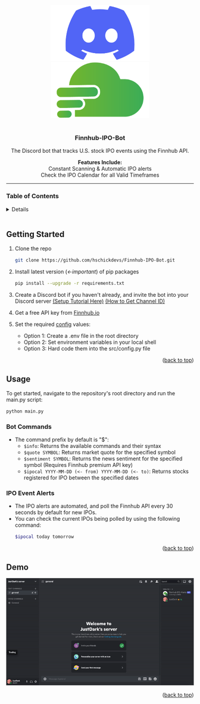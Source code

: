 <div id="top"></div>

<!-- PROJECT LOGO -->
<div align="center">
  <img src="img/Discord-logo.png" alt="Logo" height="150">
  <img src="img/finnhub_logo.png" alt="Logo" height="150">
  <br></br>
  <h3 align="center"><strong>Finnhub-IPO-Bot</strong></h3>
  <p align="center">
    The Discord bot that tracks U.S. stock IPO events using the Finnhub API.
    <br>
  </p>
  <p align="center">
    <strong>Features Include:</strong><br>
    Constant Scanning & Automatic IPO alerts<br>
    Check the IPO Calendar for all Valid Timeframes
  </p>
</div>

___

<!-- TABLE OF CONTENTS -->
### Table of Contents
<details>
  <ol>
    <li><a href="#getting-started">Getting Started</a></li>
    <li><a href="#usage">Usage</a></li>
    <li><a href="#demo">Demo</a></li>
  </ol>
</details>
<br>


<!-- GETTING STARTED -->
<div id="getting-started"></div>

## Getting Started

1. Clone the repo
   ```sh
   git clone https://github.com/hschickdevs/Finnhub-IPO-Bot.git
   ```
2. Install latest version (*<-important*) of pip packages
   ```sh
   pip install --upgrade -r requirements.txt
   ```
3. Create a Discord bot if you haven't already, and invite the bot into your Discord server 
[(Setup Tutorial Here)](https://discordpy.readthedocs.io/en/stable/discord.html) [(How to Get Channel ID)](https://turbofuture.com/internet/Discord-Channel-ID)

4. Get a free API key from [Finnhub.io](https://finnhub.io/register)

5. Set the required [config](https://github.com/hschickdevs/Finnhub-IPO-Bot/blob/main/src/_config.py) values:
    - Option 1: Create a .env file in the root directory
    - Option 2: Set environment variables in your local shell
    - Option 3: Hard code them into the src/config.py file

<p align="right">(<a href="#top">back to top</a>)</p>


<!-- USAGE EXAMPLES -->
<div id="usage"></div>

## Usage

To get started, navigate to the repository's root directory and run the main.py script:
```sh
python main.py
```

### Bot Commands

- The command prefix by default is "$":
  - `$info`: Returns the available commands and their syntax
  - `$quote SYMBOL`: Returns market quote for the specified symbol
  - `$sentiment SYMBOL`: Returns the news sentiment for the specified symbol (Requires Finnhub premium API key)
  - `$ipocal YYYY-MM-DD (<- from) YYYY-MM-DD (<- to)`: Returns stocks registered for IPO between the specified dates
  

### IPO Event Alerts

- The IPO alerts are automated, and poll the Finnhub API every 30 seconds by default for new IPOs.
- You can check the current IPOs being polled by using the following command:
    ```sh
    $ipocal today tomorrow
    ```

<p align="right">(<a href="#top">back to top</a>)</p>


<!-- DEMO -->
<div id="demo"></div>

## Demo

![software_demo_gif](img/software_demo.gif)

<p align="right">(<a href="#top">back to top</a>)</p>